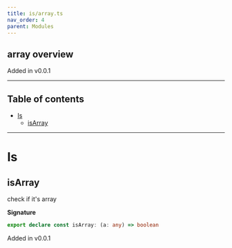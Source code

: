```yaml
---
title: is/array.ts
nav_order: 4
parent: Modules
---
```


## array overview

Added in v0.0.1

---

<h2 class="text-delta">Table of contents</h2>

- [Is](#is)
  - [isArray](#isarray)

---

# Is

## isArray

check if it's array

**Signature**

```ts
export declare const isArray: (a: any) => boolean
```

Added in v0.0.1
